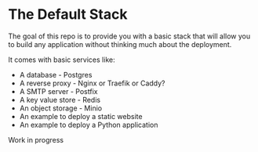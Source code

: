 # The Default Stack

The goal of this repo is to provide you with a basic stack that will allow you
to build any application without thinking much about the deployment.

It comes with basic services like:

* A database - Postgres
* A reverse proxy - Nginx or Traefik or Caddy?
* A SMTP server - Postfix
* A key value store - Redis
* An object storage - Minio
* An example to deploy a static website
* An example to deploy a Python application

Work in progress
